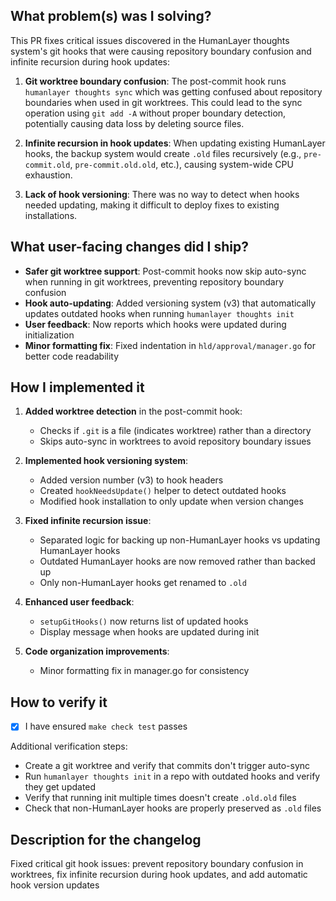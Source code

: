 ## What problem(s) was I solving?

This PR fixes critical issues discovered in the HumanLayer thoughts system's git hooks that were causing repository boundary confusion and infinite recursion during hook updates:

1. **Git worktree boundary confusion**: The post-commit hook runs `humanlayer thoughts sync` which was getting confused about repository boundaries when used in git worktrees. This could lead to the sync operation using `git add -A` without proper boundary detection, potentially causing data loss by deleting source files.

2. **Infinite recursion in hook updates**: When updating existing HumanLayer hooks, the backup system would create `.old` files recursively (e.g., `pre-commit.old`, `pre-commit.old.old`, etc.), causing system-wide CPU exhaustion.

3. **Lack of hook versioning**: There was no way to detect when hooks needed updating, making it difficult to deploy fixes to existing installations.

## What user-facing changes did I ship?

- **Safer git worktree support**: Post-commit hooks now skip auto-sync when running in git worktrees, preventing repository boundary confusion
- **Hook auto-updating**: Added versioning system (v3) that automatically updates outdated hooks when running `humanlayer thoughts init`
- **User feedback**: Now reports which hooks were updated during initialization
- **Minor formatting fix**: Fixed indentation in `hld/approval/manager.go` for better code readability

## How I implemented it

1. **Added worktree detection** in the post-commit hook:
   - Checks if `.git` is a file (indicates worktree) rather than a directory
   - Skips auto-sync in worktrees to avoid repository boundary issues

2. **Implemented hook versioning system**:
   - Added version number (v3) to hook headers
   - Created `hookNeedsUpdate()` helper to detect outdated hooks
   - Modified hook installation to only update when version changes

3. **Fixed infinite recursion issue**:
   - Separated logic for backing up non-HumanLayer hooks vs updating HumanLayer hooks
   - Outdated HumanLayer hooks are now removed rather than backed up
   - Only non-HumanLayer hooks get renamed to `.old`

4. **Enhanced user feedback**:
   - `setupGitHooks()` now returns list of updated hooks
   - Display message when hooks are updated during init

5. **Code organization improvements**:
   - Minor formatting fix in manager.go for consistency

## How to verify it

- [x] I have ensured `make check test` passes

Additional verification steps:
- Create a git worktree and verify that commits don't trigger auto-sync
- Run `humanlayer thoughts init` in a repo with outdated hooks and verify they get updated
- Verify that running init multiple times doesn't create `.old.old` files
- Check that non-HumanLayer hooks are properly preserved as `.old` files

## Description for the changelog

Fixed critical git hook issues: prevent repository boundary confusion in worktrees, fix infinite recursion during hook updates, and add automatic hook version updates